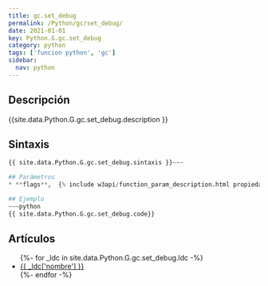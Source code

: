 ```yaml
---
title: gc.set_debug
permalink: /Python/gc/set_debug/
date: 2021-01-01
key: Python.G.gc.set_debug
category: python
tags: ['funcion python', 'gc']
sidebar: 
  nav: python
---
```


## Descripción
{{site.data.Python.G.gc.set_debug.description }}

## Sintaxis
~~~python
{{ site.data.Python.G.gc.set_debug.sintaxis }}~~~

## Parámetros
* **flags**,  {% include w3api/function_param_description.html propiedad=site.data.Python.G.gc.set_debug valor="flags" %}

## Ejemplo
~~~python
{{ site.data.Python.G.gc.set_debug.code}}
~~~

## Artículos
<ul>
{%- for _ldc in site.data.Python.G.gc.set_debug.ldc -%}
   <li>
       <a href="{{_ldc['url'] }}">{{ _ldc['nombre'] }}</a>
   </li>
{%- endfor -%}
</ul>
